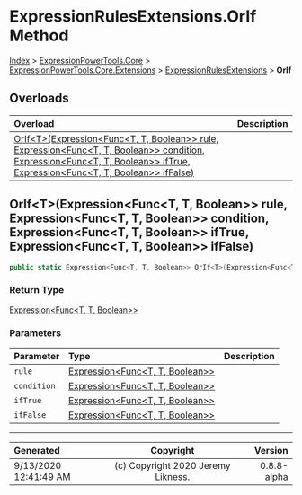 ﻿# ExpressionRulesExtensions.OrIf Method

[Index](../index.md) > [ExpressionPowerTools.Core](ExpressionPowerTools.Core.a.md) > [ExpressionPowerTools.Core.Extensions](ExpressionPowerTools.Core.Extensions.n.md) > [ExpressionRulesExtensions](ExpressionPowerTools.Core.Extensions.ExpressionRulesExtensions.cs.md) > **OrIf**



## Overloads

| Overload | Description |
| :-- | :-- |
| [OrIf&lt;T>(Expression&lt;Func&lt;T, T, Boolean>> rule, Expression&lt;Func&lt;T, T, Boolean>> condition, Expression&lt;Func&lt;T, T, Boolean>> ifTrue, Expression&lt;Func&lt;T, T, Boolean>> ifFalse)](#oriftexpressionfunct-t-boolean-rule-expressionfunct-t-boolean-condition-expressionfunct-t-boolean-iftrue-expressionfunct-t-boolean-iffalse) |  |
## OrIf&lt;T>(Expression&lt;Func&lt;T, T, Boolean>> rule, Expression&lt;Func&lt;T, T, Boolean>> condition, Expression&lt;Func&lt;T, T, Boolean>> ifTrue, Expression&lt;Func&lt;T, T, Boolean>> ifFalse)



```csharp
public static Expression<Func<T, T, Boolean>> OrIf<T>(Expression<Func<T, T, Boolean>> rule, Expression<Func<T, T, Boolean>> condition, Expression<Func<T, T, Boolean>> ifTrue, Expression<Func<T, T, Boolean>> ifFalse)
```

### Return Type

 [Expression&lt;Func&lt;T, T, Boolean>>](https://docs.microsoft.com/dotnet/api/system.linq.expressions.expression-1) 

### Parameters

| Parameter | Type | Description |
| :-- | :-- | :-- |
| `rule` | [Expression&lt;Func&lt;T, T, Boolean>>](https://docs.microsoft.com/dotnet/api/system.linq.expressions.expression-1) |  |
| `condition` | [Expression&lt;Func&lt;T, T, Boolean>>](https://docs.microsoft.com/dotnet/api/system.linq.expressions.expression-1) |  |
| `ifTrue` | [Expression&lt;Func&lt;T, T, Boolean>>](https://docs.microsoft.com/dotnet/api/system.linq.expressions.expression-1) |  |
| `ifFalse` | [Expression&lt;Func&lt;T, T, Boolean>>](https://docs.microsoft.com/dotnet/api/system.linq.expressions.expression-1) |  |



---

| Generated | Copyright | Version |
| :-- | :-: | --: |
| 9/13/2020 12:41:49 AM | (c) Copyright 2020 Jeremy Likness. | 0.8.8-alpha |
